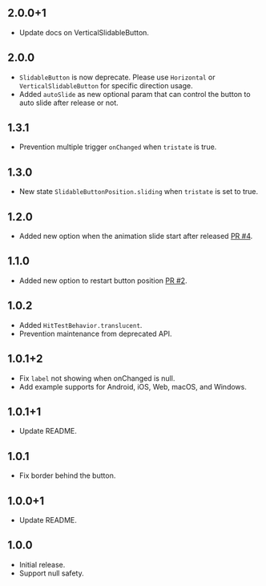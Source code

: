 ## 2.0.0+1
* Update docs on VerticalSlidableButton.

## 2.0.0
* `SlidableButton` is now deprecate. Please use `Horizontal` or `VerticalSlidableButton` for specific direction usage.
* Added `autoSlide` as new optional param that can control the button to auto slide after release or not.

## 1.3.1
* Prevention multiple trigger `onChanged` when `tristate` is true.

## 1.3.0
* New state `SlidableButtonPosition.sliding` when `tristate` is set to true.

## 1.2.0
* Added new option when the animation slide start after released [PR #4](https://github.com/husainazkas/slidable_button/pull/4).

## 1.1.0
* Added new option to restart button position [PR #2](https://github.com/husainazkas/slidable_button/pull/2).

## 1.0.2
* Added `HitTestBehavior.translucent`.
* Prevention maintenance from deprecated API.

## 1.0.1+2
* Fix `label` not showing when onChanged is null.
* Add example supports for Android, iOS, Web, macOS, and Windows.

## 1.0.1+1
* Update README.

## 1.0.1
* Fix border behind the button.

## 1.0.0+1
* Update README.

## 1.0.0
* Initial release.
* Support null safety.